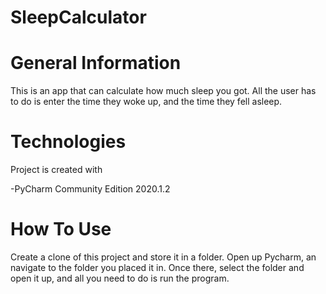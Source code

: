 # SleepCalculator
 
# General Information

This is an app that can calculate how much sleep you got. All the user has to do is enter the time they woke up, and the time they fell asleep.

# Technologies

Project is created with

-PyCharm Community Edition 2020.1.2

# How To Use

Create a clone of this project and store it in a folder. Open up Pycharm, an navigate to the folder you placed it in. Once there, select the folder and open it up, and all you need to do is run the program.
